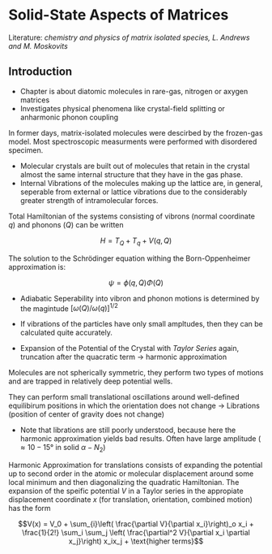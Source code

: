 # Solid-State Aspects of Matrices

Literature: _chemistry and physics of matrix isolated species, L. Andrews and M. Moskovits_

## Introduction 

+ Chapter is about diatomic molecules in rare-gas, nitrogen or axygen matrices
+ Investigates physical phenomena like crystal-field splitting or anharmonic phonon coupling

In former days, matrix-isolated molecules were descirbed by the frozen-gas model. Most spectroscopic measurments were performed with disordered specimen.

+ Molecular crystals are built out of molecules that retain in the crystal almost the same internal structure that they have in the gas phase.
+ Internal Vibrations of the molecules making up the lattice are, in general, seperable from external or lattice vibrations due to the considerably greater strength of intramolecular forces.

Total Hamiltonian of the systems consisting of vibrons (normal coordinate $q$) and phonons ($Q$) can be written

$$H = T_Q + T_q + V(q,Q)$$

The solution to the Schrödinger equation withing the Born-Oppenheimer approximation is:

$$\psi = \phi(q,Q)\Phi(Q)$$

+ Adiabatic Seperability into vibron and phonon motions is determined by the magintude $[\omega(Q)/\omega(q)]^{1/2}$

+ If vibrations of the particles have only small ampltudes, then they can be calculated quite accurately.
+ Expansion of the Potential of the Crystal with _Taylor Series_ again, truncation after the quacratic term $\to$ harmonic approximation

Molecules are not spherically symmetric, they perform two types of motions and are trapped in relatively deep potential wells.

They can perform small translational oscillations around well-defined equilibirum positions in which the orientation does not change $\to$ Librations (position of center of gravity does not change)

+ Note that librations are still poorly understood, because here the harmonic approximation yields bad results. Often have large amplitude $(\approx 10-15°$ in solid $\alpha-N_2$)


Harmonic Approximation for translations consists of expanding the potential up to second order in the atomic or molecular displacement around some local minimum and then diagonalizing the quadratic Hamiltonian. The expansion of the speific potential $V$ in a Taylor series in the appropiate displacement coordinate $x$ (for translation, orientation, combined motion) has the form

$$V(x) = V_0 + \sum_{i}\left( \frac{\partial V}{\partial x_i}\right)_o x_i + \frac{1}{2!} \sum_i \sum_j \left( \frac{\partial^2 V}{\partial x_i \partial x_j}\right) x_ix_j + \text{higher terms}$$

